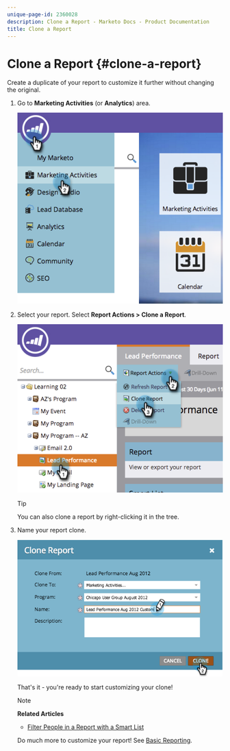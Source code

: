 ```yaml
---
unique-page-id: 2360028
description: Clone a Report - Marketo Docs - Product Documentation
title: Clone a Report
---
```


# Clone a Report {#clone-a-report}

Create a duplicate of your report to customize it further without changing the original.

1. Go to **Marketing Activities** (or **Analytics**) area.

   ![](assets/image2014-9-16-14-3a23-3a46.png)

1. Select your report. Select **Report Actions > Clone a Report**.

   ![](assets/image2014-9-16-14-3a23-3a53.png)

   >[!TIP]
   >
   >You can also clone a report by right-clicking it in the tree.

1. Name your report clone.

   ![](assets/image2014-9-16-14-3a23-3a57.png)

   That's it - you're ready to start customizing your clone!

   >[!NOTE]
   >
   >**Related Articles**
   >
   >    
   >    
   >    * [Filter People in a Report with a Smart List](../../../../product-docs/reporting/basic-reporting/editing-reports/filter-people-in-a-report-with-a-smart-list.md)
   >    
   >

   Do much more to customize your report! See  [Basic Reporting](http://docs.marketo.com/display/docs/basic+reporting).

